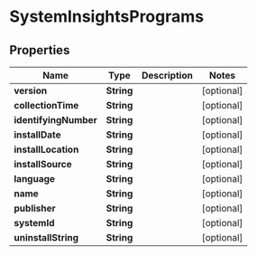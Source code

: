 

# SystemInsightsPrograms


## Properties

| Name | Type | Description | Notes |
|------------ | ------------- | ------------- | -------------|
|**version** | **String** |  |  [optional] |
|**collectionTime** | **String** |  |  [optional] |
|**identifyingNumber** | **String** |  |  [optional] |
|**installDate** | **String** |  |  [optional] |
|**installLocation** | **String** |  |  [optional] |
|**installSource** | **String** |  |  [optional] |
|**language** | **String** |  |  [optional] |
|**name** | **String** |  |  [optional] |
|**publisher** | **String** |  |  [optional] |
|**systemId** | **String** |  |  [optional] |
|**uninstallString** | **String** |  |  [optional] |



